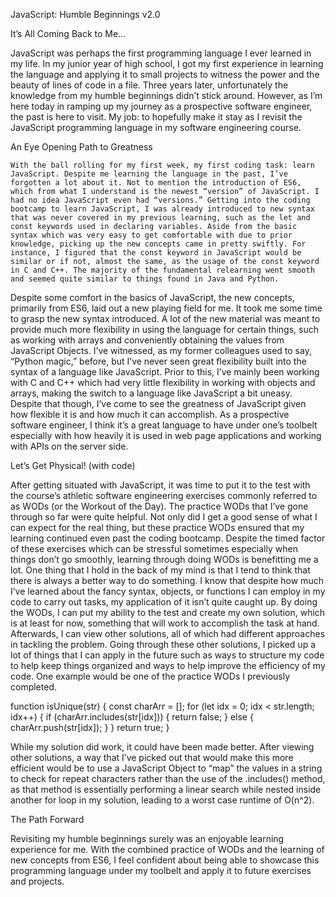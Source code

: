JavaScript: Humble Beginnings v2.0

It’s All Coming Back to Me…

JavaScript was perhaps the first programming language I ever learned in my life. In my junior year of high school, I got my first experience in learning the language and applying it to small projects to witness the power and the beauty of lines of code in a file. Three years later, unfortunately the knowledge from my humble beginnings didn’t stick around. However, as I’m here today in ramping up my journey as a prospective software engineer, the past is here to visit. My job: to hopefully make it stay as I revisit the JavaScript programming language in my software engineering course.

An Eye Opening Path to Greatness

	With the ball rolling for my first week, my first coding task: learn JavaScript. Despite me learning the language in the past, I’ve forgotten a lot about it. Not to mention the introduction of ES6, which from what I understand is the newest “version” of JavaScript. I had no idea JavaScript even had “versions.” Getting into the coding bootcamp to learn JavaScript, I was already introduced to new syntax that was never covered in my previous learning, such as the let and const keywords used in declaring variables. Aside from the basic syntax which was very easy to get comfortable with due to prior knowledge, picking up the new concepts came in pretty swiftly. For instance, I figured that the const keyword in JavaScript would be similar or if not, almost the same, as the usage of the const keyword in C and C++. The majority of the fundamental relearning went smooth and seemed quite similar to things found in Java and Python.

Despite some comfort in the basics of JavaScript, the new concepts, primarily from ES6, laid out a new playing field for me. It took me some time to grasp the new syntax introduced. A lot of the new material was meant to provide much more flexibility in using the language for certain things, such as working with arrays and conveniently obtaining the values from JavaScript Objects. I’ve witnessed, as my former colleagues used to say, “Python magic,” before, but I’ve never seen great flexibility built into the syntax of a language like JavaScript. Prior to this, I’ve mainly been working with C and C++ which had very little flexibility in working with objects and arrays, making the switch to a language like JavaScript a bit uneasy. Despite that though, I’ve come to see the greatness of JavaScript given how flexible it is and how much it can accomplish. As a prospective software engineer, I think it’s a great language to have under one’s toolbelt especially with how heavily it is used in web page applications and working with APIs on the server side.



Let’s Get Physical! (with code)

After getting situated with JavaScript, it was time to put it to the test with the course’s athletic software engineering exercises commonly referred to as WODs (or the Workout of the Day). The practice WODs that I’ve gone through so far were quite helpful. Not only did I get a good sense of what I can expect for the real thing, but these practice WODs ensured that my learning continued even past the coding bootcamp. Despite the timed factor of these exercises which can be stressful sometimes especially when things don’t go smoothly, learning through doing WODs is benefitting me a lot. One thing that I hold in the back of my mind is that I tend to think that there is always a better way to do something. I know that despite how much I’ve learned about the fancy syntax, objects, or functions I can employ in my code to carry out tasks, my application of it isn’t quite caught up. By doing the WODs, I can put my ability to the test and create my own solution, which is at least for now, something that will work to accomplish the task at hand. Afterwards, I can view other solutions, all of which had different approaches in tackling the problem. Going through these other solutions, I picked up a lot of things that I can apply in the future such as ways to structure my code to help keep things organized and ways to help improve the efficiency of my code. One example would be one of the practice WODs I previously completed.

function isUnique(str) {
	const charArr = [];
  for (let idx = 0; idx < str.length; idx++) {
  	if (charArr.includes(str[idx])) {
    	return false;
    } else {
    	charArr.push(str[idx]);
    }
  }
  return true;
}

While my solution did work, it could have been made better. After viewing other solutions, a way that I’ve picked out that would make this more efficient would be to use a JavaScript Object to “map” the values in a string to check for repeat characters rather than the use of the .includes() method, as that method is essentially performing a linear search while nested inside another for loop in my solution, leading to a worst case runtime of O(n^2).

The Path Forward

Revisiting my humble beginnings surely was an enjoyable learning experience for me. With the combined practice of WODs and the learning of new concepts from ES6, I feel confident about being able to showcase this programming language under my toolbelt and apply it to future exercises and projects.
